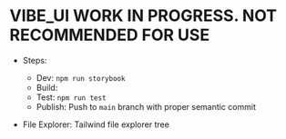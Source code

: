 # VIBE_UI WORK IN PROGRESS. NOT RECOMMENDED FOR USE

- Steps:

  - Dev: `npm run storybook`
  - Build:
  - Test: `npm run test`
  - Publish: Push to `main` branch with proper semantic commit

- File Explorer: Tailwind file explorer tree

